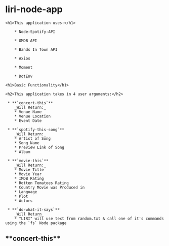 # liri-node-app

    <h1>This application uses:</h1>

        * Node-Spotify-API

        * OMDB API

        * Bands In Town API

        * Axios 

        * Moment 

        * DotEnv

    <h1>Basic Functionality</h1>

    <h2>This application takes in 4 user arguments:</h2>

     * **`concert-this`**
        _Will Return:_
        * Venue Name
        * Venue Location
        * Event Date

     * **`spotify-this-song`**
        _Will Return:_
        * Artist of Song
        * Song Name
        * Preview Link of Song
        * Album 

     * **`movie-this`**
        _Will Return:_
        * Movie Title
        * Movie Year
        * IMDB Rating
        * Rotten Tomatoes Rating
        * Country Movie was Produced in
        * Language
        * Plot
        * Actors

     * **`do-what-it-says`**
        _Will Return_
        * "LIRI" will use text from random.txt & call one of it's commands using the `fs` Node package

<h2>**concert-this**</h2>